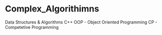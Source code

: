 # Complex_Algorithimns
Data Structures &amp; Algorithms C++
OOP - Object Oriented Programming
CP - Competetive Programming
